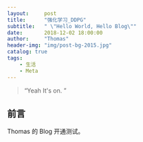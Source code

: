 ```yaml
---
layout:     post
title:      "强化学习_DDPG"
subtitle:   " \"Hello World, Hello Blog\""
date:       2018-12-02 18:00:00
author:     "Thomas"
header-img: "img/post-bg-2015.jpg"
catalog: true
tags:
    - 生活
    - Meta
---
```


> “Yeah It's on. ”


## 前言

Thomas 的 Blog 开通测试。
